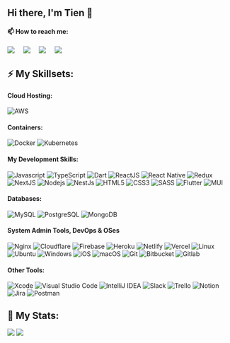 ## Hi there, I'm Tien 👋

#### 📫 How to reach me:
<a href="https://www.linkedin.com/in/trngtien/"><img src="https://img.shields.io/badge/linkedin-%230077B5.svg?&style=for-the-badge&logo=linkedin&logoColor=white" /></a>&nbsp;&nbsp;&nbsp;&nbsp;
<a href="mailto:ngoctien27122001@gmail.com"><img src="https://img.shields.io/badge/gmail-%23D14836.svg?&style=for-the-badge&logo=gmail&logoColor=white&color=ec4135" /></a>&nbsp;&nbsp;&nbsp;&nbsp;
<a href="https://github.com/TrNgTien"><img src="https://img.shields.io/badge/github-800080.svg?&style=for-the-badge&logo=github&logoColor=white&color=black" /></a>&nbsp;&nbsp;&nbsp;&nbsp;
<a href="https://www.facebook.com/trngtien01/"><img src="https://img.shields.io/badge/Facebook-1877F2?style=for-the-badge&logo=facebook&logoColor=white" /></a>&nbsp;&nbsp;&nbsp;&nbsp;

## ⚡ My Skillsets:

#### Cloud Hosting:
![AWS](https://img.shields.io/badge/Amazon_AWS-FF9900?style=flat-square&logo=amazonaws&logoColor=white)

#### Containers:
![Docker](https://img.shields.io/badge/-Docker-46a2f1?style=flat-square&logo=docker&logoColor=white)
![Kubernetes](https://img.shields.io/badge/-Kubernetes-326ce5?style=flat-square&logo=kubernetes&logoColor=white)

#### My Development Skills:
![Javascript](https://img.shields.io/badge/JavaScript-323330?style=flat-square&logo=javascript&logoColor=F7DF1E)
![TypeScript](https://img.shields.io/badge/TypeScript-007ACC?style=flat-square&logo=typescript&logoColor=white)
![Dart](https://img.shields.io/badge/Dart-0175C2?style=flat-square&logo=dart&logoColor=white)
![ReactJS](https://img.shields.io/badge/React-20232A?style=flat-square&logo=react&logoColor=61DAFB)
![React Native](https://img.shields.io/badge/React_Native-20232A?style=flat-square&logo=react&logoColor=61DAFB)
![Redux](https://img.shields.io/badge/Redux-593D88?style=flat-square&logo=redux&logoColor=white)
![NextJS](https://img.shields.io/badge/NextJS-07405e.svg?logo=Next.JS&logoColor=white&color=black)
![Nodejs](https://img.shields.io/badge/Node.js-43853D.svg?style=flat-square&logo=node.js&logoColor=white)
![NestJs](https://img.shields.io/badge/NestJS-07405e.svg?logo=NestJS&logoColor=red&color=black)
![HTML5](https://img.shields.io/badge/-HTML5-E34F26?style=flat-square&logo=html5&logoColor=white)
![CSS3](https://img.shields.io/badge/-CSS3-1572B6?style=flat-square&logo=css3)
![SASS](https://img.shields.io/badge/Sass-CC6699?style=flat-square&logo=sass&logoColor=white)
![Flutter](https://img.shields.io/badge/-Flutter-1572B6?style=flat-square&logo=Flutter&color=white&logoColor=blue)
![MUI](https://img.shields.io/badge/-MUI-1572B6?style=flat-square&logo=MUI&color=white)

#### Databases:
![MySQL](https://img.shields.io/badge/-MySQL-F29111?style=flat-square&logo=MySQL&logoColor=white&color=blue)
![PostgreSQL](https://img.shields.io/badge/PostgreSQL-07405e.svg?logo=PostgreSQL&logoColor=white)
![MongoDB](https://img.shields.io/badge/MongoDB-4ea94b.svg?style=flat-square&logo=mongodb&logoColor=white)

#### System Admin Tools, DevOps & OSes
![Nginx](https://img.shields.io/badge/nginx-%23009639.svg?style=flat-square&logo=nginx&logoColor=white)
![Cloudflare](https://img.shields.io/badge/Cloudflare-F38020?style=flat-square&logo=Cloudflare&logoColor=white)
![Firebase](https://img.shields.io/badge/firebase-%23039BE5.svg?style=flat-square&logo=firebase)
![Heroku](https://img.shields.io/badge/Heroku-430098?style=flat-square&logo=heroku&logoColor=white) 
![Netlify](https://img.shields.io/badge/Netlify-00C7B7?style=flat-square&logo=netlify&logoColor=white)
![Vercel](https://img.shields.io/badge/Vercel-000000?style=flat-square&logo=vercel&logoColor=white)
![Linux](https://img.shields.io/badge/Linux-FCC624?style=flat-square&logo=linux&logoColor=black)
![Ubuntu](https://img.shields.io/badge/Ubuntu-E95420?style=flat-square&logo=ubuntu&logoColor=white)
![Windows](https://img.shields.io/badge/Windows-0078D6?style=flat-square&logo=windows&logoColor=blue&color=white)
![iOS](https://img.shields.io/badge/iOS-000000?style=flat-square&logo=ios&logoColor=white)
![macOS](https://img.shields.io/badge/mac%20os-000000?style=flat-square&logo=apple&logoColor=white)
![Git](https://img.shields.io/badge/GIT-E44C30?style=flat-square&logo=git&logoColor=white) 
![Bitbucket](https://img.shields.io/badge/Bitbucket-0747a6?style=flat-square&logo=bitbucket&logoColor=white)
![Gitlab](https://img.shields.io/badge/GitLab-330F63?style=flat-square&logo=gitlab&logoColor=white)
#### Other Tools:
![Xcode](https://img.shields.io/badge/Xcode-007ACC?style=flat-square&logo=Xcode&logoColor=white)
![Visual Studio Code](https://img.shields.io/badge/Visual%20Studio%20Code-0078d7.svg?style=flat-square&logo=visual-studio-code&logoColor=blue&color=white)
![IntelliJ IDEA](https://img.shields.io/badge/IntelliJIDEA-000000.svg?logo=intellij-idea&logoColor=white)
![Slack](https://img.shields.io/badge/Slack-4A154B?style=flat-square&logo=slack&logoColor=white)
![Trello](https://img.shields.io/badge/-Trello-0079BF?style=flat-square&logo=Trello&logoColor=white)
![Notion](https://img.shields.io/badge/Notion-000000?style=flat-square&logo=notion&logoColor=white)
![Jira](https://img.shields.io/badge/-Jira-0079BF?style=flat-square&logo=Jira&logoColor=white)
![Postman](https://img.shields.io/badge/-Postman-0079BF?style=flat-square&logo=Postman&logoColor=white&color=orange)

## 🔨 My Stats:
<div>
  <img align=top src="https://github-readme-stats.vercel.app/api?username=TrNgTien&show_icons=true&theme=transparent"/>
  <img align=top src="https://github-readme-stats.vercel.app/api/top-langs/?username=TrNgTien&langs_count=8"/>
 </div>
